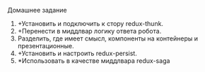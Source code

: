 Домашнее задание

1. +Установить и подключить к стору redux-thunk.
2. +Перенести в миддлвар логику ответа робота.
3. Разделить, где имеет смысл, компоненты на контейнеры и презентационные.
4. +Установить и настроить redux-persist.
5. \*Использовать в качестве миддлвара redux-saga
